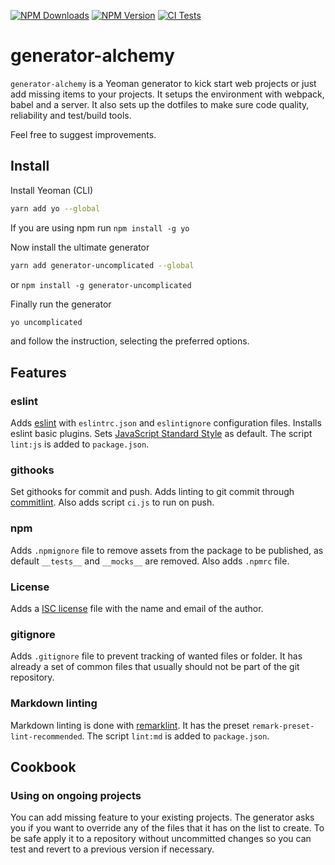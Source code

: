 [![NPM Downloads](https://img.shields.io/npm/dt/generator-alchemy?logo=npm&style=flat-square)](https://www.npmjs.com/package/generator-alchemy)
[![NPM Version](https://img.shields.io/npm/v/generator-alchemy?logo=npm&style=flat-square)](https://www.npmjs.com/package/generator-alchemy)
[![CI Tests](https://img.shields.io/github/workflow/status/marcol/generator-alchemy/CI?logo=github&style=flat-square)](https://github.com/marcol/generator-alchemy)

# generator-alchemy
`generator-alchemy` is a Yeoman generator to kick start web projects or just
add missing items to your projects. It setups the environment with webpack,
babel and a server. It also sets up the dotfiles to make sure code quality,
reliability and test/build tools.

Feel free to suggest improvements.

## Install
Install Yeoman (CLI)
```bash
yarn add yo --global
````
If you are using npm run `npm install -g yo`

Now install the ultimate generator
```bash
yarn add generator-uncomplicated --global
```
or `npm install -g generator-uncomplicated`

Finally run the generator
```bash
yo uncomplicated
```
and follow the instruction, selecting the preferred options.

## Features

### eslint
Adds [eslint](https://eslint.org/) with `eslintrc.json` and `eslintignore`
configuration files. Installs eslint basic plugins.
Sets [JavaScript Standard Style](https://standardjs.com/) as default. The
script `lint:js` is added to `package.json`.

### githooks
Set githooks for commit and push. Adds linting to git commit through [commitlint](https://commitlint.js.org/#/).
Also adds script `ci.js` to run on push.

### npm
Adds `.npmignore` file to remove assets from the package to be published, as
default `__tests__` and `__mocks__` are removed. Also adds `.npmrc` file.

### License
Adds a [ISC license](https://en.wikipedia.org/wiki/ISC_license) file with the
name and email of the author.

### gitignore
Adds `.gitignore` file to prevent tracking of wanted files or folder. It has
already a set of common files that usually should not be part of the git
repository.

### Markdown linting
Markdown linting is done with [remarklint](https://github.com/remarkjs/remark-lint).
It has the preset `remark-preset-lint-recommended`. The script `lint:md` is
added to `package.json`.

## Cookbook
### Using on ongoing projects
You can add missing feature to your existing projects. The generator asks you
if you want to override any of the files that it has on the list to create. To
be safe apply it to a repository without uncommitted changes so you can test and
revert to a previous version if necessary.
